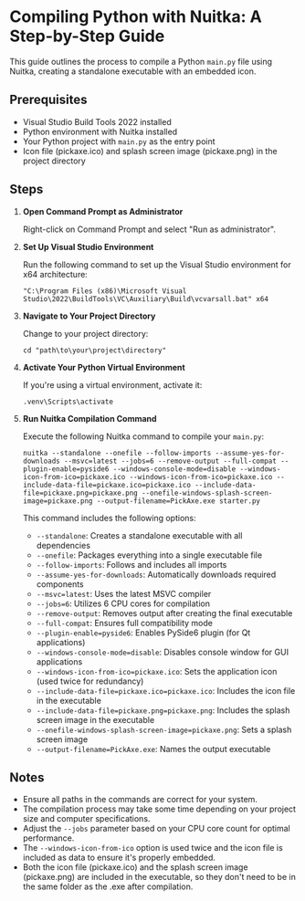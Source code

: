 # Compiling Python with Nuitka: A Step-by-Step Guide

This guide outlines the process to compile a Python `main.py` file using Nuitka, creating a standalone executable with an embedded icon.

## Prerequisites

- Visual Studio Build Tools 2022 installed
- Python environment with Nuitka installed
- Your Python project with `main.py` as the entry point
- Icon file (pickaxe.ico) and splash screen image (pickaxe.png) in the project directory

## Steps

1. **Open Command Prompt as Administrator**
   
   Right-click on Command Prompt and select "Run as administrator".

2. **Set Up Visual Studio Environment**

   Run the following command to set up the Visual Studio environment for x64 architecture:
   ```
   "C:\Program Files (x86)\Microsoft Visual Studio\2022\BuildTools\VC\Auxiliary\Build\vcvarsall.bat" x64
   ```

3. **Navigate to Your Project Directory**

   Change to your project directory:
   ```
   cd "path\to\your\project\directory"
   ```

4. **Activate Your Python Virtual Environment**

   If you're using a virtual environment, activate it:
   ```
   .venv\Scripts\activate
   ```

5. **Run Nuitka Compilation Command**

   Execute the following Nuitka command to compile your `main.py`:
   ```
   nuitka --standalone --onefile --follow-imports --assume-yes-for-downloads --msvc=latest --jobs=6 --remove-output --full-compat --plugin-enable=pyside6 --windows-console-mode=disable --windows-icon-from-ico=pickaxe.ico --windows-icon-from-ico=pickaxe.ico --include-data-file=pickaxe.ico=pickaxe.ico --include-data-file=pickaxe.png=pickaxe.png --onefile-windows-splash-screen-image=pickaxe.png --output-filename=PickAxe.exe starter.py
   ```

   This command includes the following options:
   - `--standalone`: Creates a standalone executable with all dependencies
   - `--onefile`: Packages everything into a single executable file
   - `--follow-imports`: Follows and includes all imports
   - `--assume-yes-for-downloads`: Automatically downloads required components
   - `--msvc=latest`: Uses the latest MSVC compiler
   - `--jobs=6`: Utilizes 6 CPU cores for compilation
   - `--remove-output`: Removes output after creating the final executable
   - `--full-compat`: Ensures full compatibility mode
   - `--plugin-enable=pyside6`: Enables PySide6 plugin (for Qt applications)
   - `--windows-console-mode=disable`: Disables console window for GUI applications
   - `--windows-icon-from-ico=pickaxe.ico`: Sets the application icon (used twice for redundancy)
   - `--include-data-file=pickaxe.ico=pickaxe.ico`: Includes the icon file in the executable
   - `--include-data-file=pickaxe.png=pickaxe.png`: Includes the splash screen image in the executable
   - `--onefile-windows-splash-screen-image=pickaxe.png`: Sets a splash screen image
   - `--output-filename=PickAxe.exe`: Names the output executable

## Notes

- Ensure all paths in the commands are correct for your system.
- The compilation process may take some time depending on your project size and computer specifications.
- Adjust the `--jobs` parameter based on your CPU core count for optimal performance.
- The `--windows-icon-from-ico` option is used twice and the icon file is included as data to ensure it's properly embedded.
- Both the icon file (pickaxe.ico) and the splash screen image (pickaxe.png) are included in the executable, so they don't need to be in the same folder as the .exe after compilation.

